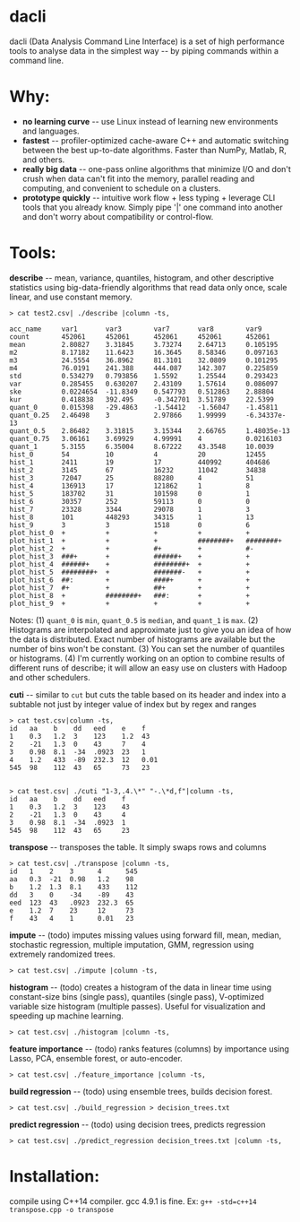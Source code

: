 dacli
======

dacli (Data Analysis Command Line Interface) is a set of high performance tools to analyse data in the simplest way -- by piping commands within a command line. 

# Why:
- **no learning curve**  -- use Linux instead of learning new environments and languages.
- **fastest** -- profiler-optimized cache-aware C++ and automatic switching between the best up-to-date algorithms. Faster than NumPy, Matlab, R, and others.
- **really big data** --  one-pass online algorithms that minimize I/O and don't crush when data can't fit into the memory, parallel reading and computing, and convenient to schedule on a clusters.
- **prototype quickly** -- intuitive work flow + less typing + leverage CLI tools that you already know. Simply pipe '|' one command into another and don't worry about compatibility or control-flow.

# Tools:

**describe** -- mean, variance, quantiles, histogram, and other descriptive statistics using big-data-friendly algorithms that read data only once, scale linear, and use constant memory.

    > cat test2.csv| ./describe |column -ts,

    acc_name     var1       var3        var7       var8        var9
    count        452061     452061      452061     452061      452061
    mean         2.80827    3.31845     3.73274    2.64713     0.105195
    m2           8.17182    11.6423     16.3645    8.58346     0.097163
    m3           24.5554    36.8962     81.3101    32.0809     0.101295
    m4           76.0191    241.388     444.087    142.307     0.225859
    std          0.534279   0.793856    1.5592     1.25544     0.293423
    var          0.285455   0.630207    2.43109    1.57614     0.086097
    ske          0.0224654  -11.8349    0.547793   0.512863    2.88804
    kur          0.418838   392.495     -0.342701  3.51789     22.5399
    quant_0      0.015398   -29.4863    -1.54412   -1.56047    -1.45811
    quant_0.25   2.46498    3           2.97866    1.99999     -6.34337e-13
    quant_0.5    2.86482    3.31815     3.15344    2.66765     1.48035e-13
    quant_0.75   3.06161    3.69929     4.99991    4           0.0216103
    quant_1      5.3155     6.35004     8.67222    43.3548     10.0039
    hist_0       54         10          4          20          12455
    hist_1       2411       19          17         440992      404686
    hist_2       3145       67          16232      11042       34838
    hist_3       72047      25          88280      4           51
    hist_4       136913     17          121862     1           8
    hist_5       183702     31          101598     0           1
    hist_6       30357      252         59113      0           0
    hist_7       23328      3344        29078      1           3
    hist_8       101        448293      34315      1           13
    hist_9       3          3           1518       0           6
    plot_hist_0  +          +           +          +           +
    plot_hist_1  +          +           +          ########+   ########+
    plot_hist_2  +          +           #+         +           #-
    plot_hist_3  ###+       +           ######+    +           +
    plot_hist_4  ######+    +           ########+  +           +
    plot_hist_5  ########+  +           #######-   +           +
    plot_hist_6  ##:        +           ####+      +           +
    plot_hist_7  #+         +           ##+        +           +
    plot_hist_8  +          ########+   ###:       +           +
    plot_hist_9  +          +           +          +           +

Notes: (1) `quant_0` is `min`, `quant_0.5` is `median`, and `quant_1` is `max`. (2) Histograms are interpolated and approximate just to give you an idea of how the data is distributed. Exact number of histograms are available but the number of bins won't be constant. (3) You can set the number of quantiles or histograms. (4) I'm currently working on an option to combine results of different runs of describe; it will allow an easy use on clusters with Hadoop and other schedulers. 

**cuti** -- similar to `cut` but cuts the table based on its header and index into a subtable not just by integer value of index but by regex and ranges

    > cat test.csv|column -ts,
    id   aa    b    dd   eed    e    f
    1    0.3   1.2  3    123    1.2  43
    2    -21   1.3  0    43     7    4
    3    0.98  8.1  -34  .0923  23   1
    4    1.2   433  -89  232.3  12   0.01
    545  98    112  43   65     73   23


    > cat test.csv| ./cuti "1-3,.4.\*" "-.\*d,f"|column -ts,
    id   aa    b    dd   eed    f
    1    0.3   1.2  3    123    43
    2    -21   1.3  0    43     4
    3    0.98  8.1  -34  .0923  1
    545  98    112  43   65     23

**transpose** -- transposes the table. It simply swaps rows and columns

    > cat test.csv| ./transpose |column -ts,
    id   1    2    3      4      545
    aa   0.3  -21  0.98   1.2    98
    b    1.2  1.3  8.1    433    112
    dd   3    0    -34    -89    43
    eed  123  43   .0923  232.3  65
    e    1.2  7    23     12     73
    f    43   4    1      0.01   23

**impute** -- (todo) imputes missing values using forward fill, mean, median, stochastic regression, multiple imputation, GMM, regression using extremely randomized trees.

    > cat test.csv| ./impute |column -ts,

**histogram** -- (todo) creates a histogram of the data in linear time using constant-size bins (single pass), quantiles (single pass), V-optimized variable size histogram (multiple passes). Useful for visualization and speeding up machine learning.

    > cat test.csv| ./histogram |column -ts,

**feature importance** -- (todo) ranks features (columns) by importance using Lasso, PCA, ensemble forest, or auto-encoder.

    > cat test.csv| ./feature_importance |column -ts,

**build regression** -- (todo) using ensemble trees, builds decision forest.

    > cat test.csv| ./build_regression > decision_trees.txt

**predict regression** -- (todo) using decision trees, predicts regression

    > cat test.csv| ./predict_regression decision_trees.txt |column -ts,

# Installation:
compile using C++14 compiler. gcc 4.9.1 is fine. Ex: `g++ -std=c++14 transpose.cpp -o transpose`

